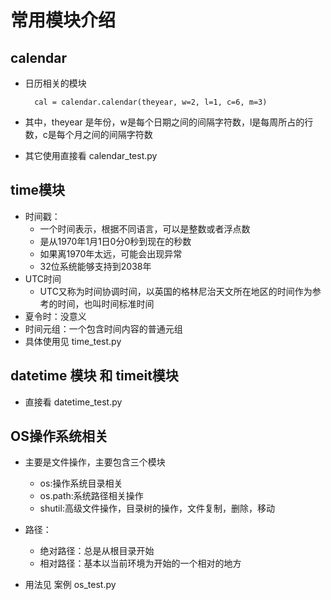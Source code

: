 # 常用模块介绍

## calendar
- 日历相关的模块


        cal = calendar.calendar(theyear, w=2, l=1, c=6, m=3)
- 其中，theyear 是年份，w是每个日期之间的间隔字符数，l是每周所占的行数，c是每个月之间的间隔字符数
- 其它使用直接看 calendar_test.py

## time模块
- 时间戳：
    - 一个时间表示，根据不同语言，可以是整数或者浮点数
    - 是从1970年1月1日0分0秒到现在的秒数
    - 如果离1970年太远，可能会出现异常
    - 32位系统能够支持到2038年
- UTC时间
    - UTC又称为时间协调时间，以英国的格林尼治天文所在地区的时间作为参考的时间，也叫时间标准时间
- 夏令时：没意义
- 时间元组：一个包含时间内容的普通元组
- 具体使用见 time_test.py

## datetime 模块 和 timeit模块
- 直接看 datetime_test.py

## OS操作系统相关
- 主要是文件操作，主要包含三个模块
    - os:操作系统目录相关
    - os.path:系统路径相关操作
    - shutil:高级文件操作，目录树的操作，文件复制，删除，移动
- 路径：
    - 绝对路径：总是从根目录开始
    - 相对路径：基本以当前环境为开始的一个相对的地方
    
- 用法见 案例 os_test.py